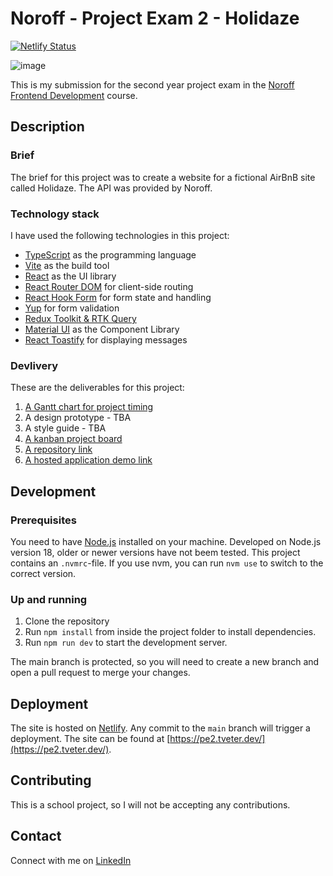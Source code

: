 # Noroff - Project Exam 2 - Holidaze

[![Netlify Status](https://api.netlify.com/api/v1/badges/8959ff9e-6331-4e58-b8f7-09b021bf3a2a/deploy-status)](https://app.netlify.com/sites/leafy-gnome-14e021/deploys)

![image](https://user-images.githubusercontent.com/52622303/164316813-4b12d99f-aeb7-4069-85cf-e72b3a50ac99.png)

This is my submission for the second year project exam in the [Noroff Frontend Development](https://www.noroff.no/en/studies/vocational-school/front-end-development) course.

## Description

### Brief

The brief for this project was to create a website for a fictional AirBnB site called Holidaze.
The API was provided by Noroff.

### Technology stack

I have used the following technologies in this project:

- [TypeScript](https://www.typescriptlang.org/) as the programming language
- [Vite](https://vitejs.dev/) as the build tool
- [React](https://reactjs.org/) as the UI library
- [React Router DOM](https://reactrouter.com/) for client-side routing
- [React Hook Form](https://react-hook-form.com/) for form state and handling
- [Yup](https://github.com/jquense/yup) for form validation
- [Redux Toolkit & RTK Query](https://redux-toolkit.js.org/)
- [Material UI](https://mui.com/) as the Component Library
- [React Toastify](https://fkhadra.github.io/react-toastify/introduction/) for displaying messages

### Devlivery

These are the deliverables for this project:

1. [A Gantt chart for project timing](https://github.com/users/joakimtveter/projects/5/views/4)
2. A design prototype - TBA
3. A style guide - TBA
4. [A kanban project board](https://github.com/users/joakimtveter/projects/5/views/1)
5. [A repository link](https://github.com/joakimtveter/noroff-project-exam-2)
6. [A hosted application demo link](https://pe2.tveter.dev/)

## Development

### Prerequisites

You need to have [Node.js](https://nodejs.org/en/) installed on your machine.
Developed on Node.js version 18, older or newer versions have not beem tested.
This project contains an `.nvmrc`-file. If you use nvm, you can run `nvm use` to switch to the correct version.

### Up and running

1. Clone the repository
2. Run `npm install` from inside the project folder to install dependencies.
3. Run `npm run dev` to start the development server.

The main branch is protected, so you will need to create a new branch and open a pull request to merge your changes.

## Deployment

The site is hosted on [Netlify](https://netlify.com/). Any commit to the `main` branch will trigger a deployment.
The site can be found at [https://pe2.tveter.dev/](https://pe2.tveter.dev/).

## Contributing

This is a school project, so I will not be accepting any contributions.

## Contact

Connect with me on [LinkedIn](https://www.linkedin.com/in/joakim-tveter)

